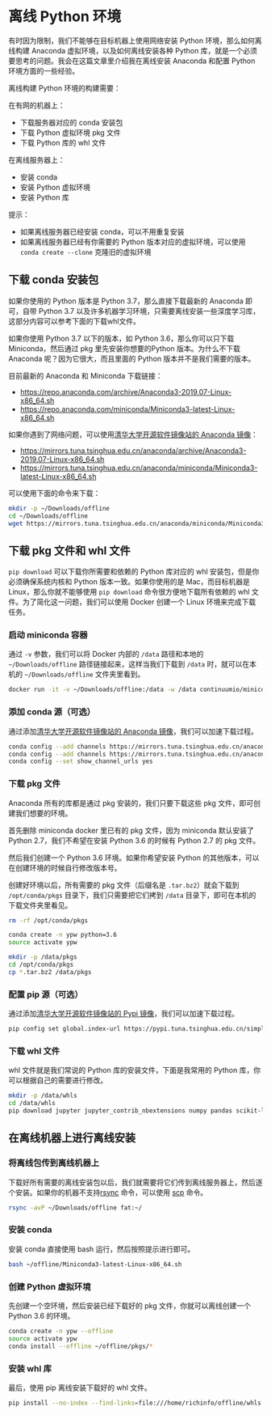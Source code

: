 # 离线 Python 环境

有时因为限制，我们不能够在目标机器上使用网络安装 Python 环境，那么如何离线构建 Anaconda 虚拟环境，以及如何离线安装各种 Python 库，就是一个必须要思考的问题。我会在这篇文章里介绍我在离线安装 Anaconda 和配置 Python 环境方面的一些经验。

离线构建 Python 环境的构建需要：

在有网的机器上：

* 下载服务器对应的 conda 安装包
* 下载 Python 虚拟环境 pkg 文件
* 下载 Python 库的 whl 文件

在离线服务器上：

* 安装 conda
* 安装 Python 虚拟环境
* 安装 Python 库

提示：

* 如果离线服务器已经安装 conda，可以不用重复安装
* 如果离线服务器已经有你需要的 Python 版本对应的虚拟环境，可以使用 `conda create --clone` 克隆旧的虚拟环境


## 下载 conda 安装包

如果你使用的 Python 版本是 Python 3.7，那么直接下载最新的 Anaconda 即可，自带 Python 3.7 以及许多机器学习环境，只需要离线安装一些深度学习库，这部分内容可以参考下面的下载whl文件。

如果你使用 Python 3.7 以下的版本，如 Python 3.6，那么你可以只下载 Miniconda，然后通过 pkg 里先安装你想要的Python 版本。为什么不下载 Anaconda 呢？因为它很大，而且里面的 Python 版本并不是我们需要的版本。

目前最新的 Anaconda 和 Miniconda 下载链接：

* https://repo.anaconda.com/archive/Anaconda3-2019.07-Linux-x86_64.sh
* https://repo.anaconda.com/miniconda/Miniconda3-latest-Linux-x86_64.sh

如果你遇到了网络问题，可以使用[清华大学开源软件镜像站的 Anaconda 镜像](https://mirrors.tuna.tsinghua.edu.cn/anaconda/archive/)：

* https://mirrors.tuna.tsinghua.edu.cn/anaconda/archive/Anaconda3-2019.07-Linux-x86_64.sh
* https://mirrors.tuna.tsinghua.edu.cn/anaconda/miniconda/Miniconda3-latest-Linux-x86_64.sh

可以使用下面的命令来下载：

```sh
mkdir -p ~/Downloads/offline
cd ~/Downloads/offline
wget https://mirrors.tuna.tsinghua.edu.cn/anaconda/miniconda/Miniconda3-latest-Linux-x86_64.sh
```

<script id="asciicast-sI5AYLfu71HaWTJiOLQrcauXJ" src="https://asciinema.org/a/sI5AYLfu71HaWTJiOLQrcauXJ.js" async></script>

## 下载 pkg 文件和 whl 文件

`pip download` 可以下载你所需要和依赖的 Python 库对应的 whl 安装包，但是你必须确保系统内核和 Python 版本一致。如果你使用的是 Mac，而目标机器是 Linux，那么你就不能够使用 `pip download` 命令很方便地下载所有依赖的 whl 文件。为了简化这一问题，我们可以使用 Docker 创建一个 Linux 环境来完成下载任务。

### 启动 miniconda 容器

通过 `-v` 参数，我们可以将 Docker 内部的 `/data` 路径和本地的 `~/Downloads/offline` 路径链接起来，这样当我们下载到 `/data` 时，就可以在本机的 `~/Downloads/offline` 文件夹里看到。

```sh
docker run -it -v ~/Downloads/offline:/data -w /data continuumio/miniconda
```

### 添加 conda 源（可选）

通过添加[清华大学开源软件镜像站的 Anaconda 镜像](https://mirrors.tuna.tsinghua.edu.cn/help/anaconda/)，我们可以加速下载过程。

```sh
conda config --add channels https://mirrors.tuna.tsinghua.edu.cn/anaconda/pkgs/free/
conda config --add channels https://mirrors.tuna.tsinghua.edu.cn/anaconda/pkgs/main/
conda config --set show_channel_urls yes
```

### 下载 pkg 文件

Anaconda 所有的库都是通过 pkg 安装的，我们只要下载这些 pkg 文件，即可创建我们想要的环境。

首先删除 miniconda docker 里已有的 pkg 文件，因为 miniconda 默认安装了 Python 2.7，我们不希望在安装 Python 3.6 的时候有 Python 2.7 的 pkg 文件。

然后我们创建一个 Python 3.6 环境。如果你希望安装 Python 的其他版本，可以在创建环境的时候自行修改版本号。

创建好环境以后，所有需要的 pkg 文件（后缀名是 `.tar.bz2`）就会下载到 `/opt/conda/pkgs` 目录下，我们只需要把它们拷到 `/data` 目录下，即可在本机的下载文件夹里看见。

```sh
rm -rf /opt/conda/pkgs

conda create -n ypw python=3.6
source activate ypw

mkdir -p /data/pkgs
cd /opt/conda/pkgs
cp *.tar.bz2 /data/pkgs
```

<script id="asciicast-RXDdXjvhHVqbRgFiDbJzHMmN9" src="https://asciinema.org/a/RXDdXjvhHVqbRgFiDbJzHMmN9.js" async></script>

### 配置 pip 源（可选）

通过添加[清华大学开源软件镜像站的 Pypi 镜像](https://mirrors.tuna.tsinghua.edu.cn/help/pypi/)，我们可以加速下载过程。

```sh
pip config set global.index-url https://pypi.tuna.tsinghua.edu.cn/simple
```

### 下载 whl 文件

whl 文件就是我们常说的 Python 库的安装文件，下面是我常用的 Python 库，你可以根据自己的需要进行修改。

```sh
mkdir -p /data/whls
cd /data/whls
pip download jupyter jupyter_contrib_nbextensions numpy pandas scikit-learn matplotlib opencv-python pillow tqdm torch torchvision tensorflow-gpu keras tensorboardx
```

<script id="asciicast-ZjK3RkkKLrTt10mMIrWMaPiLE" src="https://asciinema.org/a/ZjK3RkkKLrTt10mMIrWMaPiLE.js" async></script>

## 在离线机器上进行离线安装

### 将离线包传到离线机器上

下载好所有需要的离线安装包以后，我们就需要将它们传到离线服务器上，然后逐个安装。如果你的机器不支持[rsync](../linux-command/#rsync) 命令，可以使用 [scp](../linux-command/#scp) 命令。

```sh
rsync -avP ~/Downloads/offline fat:~/
```

### 安装 conda

安装 conda 直接使用 bash 运行，然后按照提示进行即可。

```sh
bash ~/offline/Miniconda3-latest-Linux-x86_64.sh
```

<script id="asciicast-oDPnKVGHItMjVZ2RtzSOE916F" src="https://asciinema.org/a/oDPnKVGHItMjVZ2RtzSOE916F.js" async></script>

### 创建 Python 虚拟环境

先创建一个空环境，然后安装已经下载好的 pkg 文件，你就可以离线创建一个 Python 3.6 的环境。

```sh
conda create -n ypw --offline
source activate ypw
conda install --offline ~/offline/pkgs/*
```

### 安装 whl 库

最后，使用 pip 离线安装下载好的 whl 文件。

```sh
pip install --no-index --find-links=file:///home/richinfo/offline/whls jupyter jupyter_contrib_nbextensions numpy pandas scikit-learn matplotlib opencv-python pillow tqdm torch torchvision tensorflow-gpu keras tensorboardx
```

<script id="asciicast-EHRE3XtioqXdTt5VLvRGWxzmQ" src="https://asciinema.org/a/EHRE3XtioqXdTt5VLvRGWxzmQ.js" async></script>
